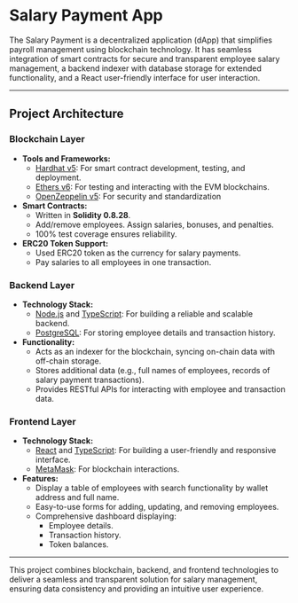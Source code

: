 # Salary Payment App

The Salary Payment is a decentralized application (dApp) that simplifies payroll management using blockchain technology. It has seamless integration of smart contracts for secure and transparent employee salary management, a backend indexer with database storage for extended functionality, and a React user-friendly interface for user interaction.

---

## Project Architecture

### Blockchain Layer

- **Tools and Frameworks:**
  - [Hardhat v5](https://hardhat.org/): For smart contract development, testing, and deployment.
  - [Ethers v6](https://docs.ethers.org/v6/): For testing and interacting with the EVM blockchains.
  - [OpenZeppelin v5](https://www.openzeppelin.com/): For security and standardization
- **Smart Contracts:**
  - Written in **Solidity 0.8.28**.
  - Add/remove employees. Assign salaries, bonuses, and penalties.
  - 100% test coverage ensures reliability.
- **ERC20 Token Support:**
  - Used ERC20 token as the currency for salary payments.
  - Pay salaries to all employees in one transaction.

### Backend Layer

- **Technology Stack:**
  - [Node.js](https://nodejs.org/en) and [TypeScript](https://www.typescriptlang.org/): For building a reliable and scalable backend.
  - [PostgreSQL](https://www.postgresql.org/): For storing employee details and transaction history.
- **Functionality:**
  - Acts as an indexer for the blockchain, syncing on-chain data with off-chain storage.
  - Stores additional data (e.g., full names of employees, records of salary payment transactions).
  - Provides RESTful APIs for interacting with employee and transaction data.

### Frontend Layer

- **Technology Stack:**
  - [React](https://react.dev/) and [TypeScript](https://www.typescriptlang.org/): For building a user-friendly and responsive interface.
  - [MetaMask](https://metamask.io/): For blockchain interactions.
- **Features:**
  - Display a table of employees with search functionality by wallet address and full name.
  - Easy-to-use forms for adding, updating, and removing employees.
  - Comprehensive dashboard displaying:
    - Employee details.
    - Transaction history.
    - Token balances.

---

This project combines blockchain, backend, and frontend technologies to deliver a seamless and transparent solution for salary management, ensuring data consistency and providing an intuitive user experience.

